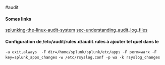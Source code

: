 #audit

#### Somes links
[splunking-the-linux-audit-system](https://www.function1.com/2015/07/splunking-the-linux-audit-system)
[sec-understanding_audit_log_files](https://access.redhat.com/documentation/en-us/red_hat_enterprise_linux/6/html/security_guide/sec-understanding_audit_log_files)

#### Configuration de /etc/audit/rules.d/audit.rules à ajouter tel quel dans le 
```-a exit,always  -F dir=/home/splunk/splunk/etc/apps -F perm=warx -F key=splunk_apps_changes```
```-w /etc/rsyslog.conf -p wa -k rsyslog_changes```

